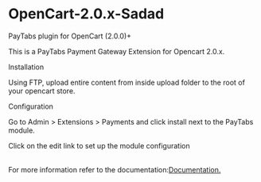 # OpenCart-2.0.x-Sadad
PayTabs plugin for OpenCart (2.0.0)+

This is a PayTabs Payment Gateway Extension for Opencart 2.0.x.

Installation

Using FTP, upload entire content from inside upload folder to the root of your opencart store.

Configuration

Go to Admin > Extensions > Payments and click install next to the PayTabs module.

Click on the edit link to set up the module configuration

</br>
For more information refer to the documentation:<a href='https://github.com/PayTabsLLC/OpenCart-1.5-Sadad/blob/master/PayTabs%20Plugin%20Installation%20Guide%20for%20OpenCart%20V%202.0.pdf'>Documentation.</a>
